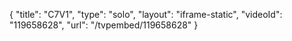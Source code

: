 {
    "title": "C7V1",
    "type": "solo",
    "layout": "iframe-static",
    "videoId": "119658628",
    "url": "\/tvpembed\/119658628"
}